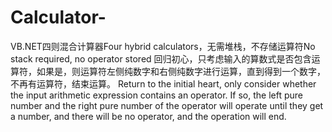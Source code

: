 # Calculator-
VB.NET四则混合计算器Four hybrid calculators，无需堆栈，不存储运算符No stack required, no operator stored
回归初心，只考虑输入的算数式是否包含运算符，如果是，则运算符左侧纯数字和右侧纯数字进行运算，直到得到一个数字，不再有运算符，结束运算。
Return to the initial heart, 
only consider whether the input arithmetic expression contains an operator. 
If so, the left pure number and the right pure number of the operator will operate until they get a number, 
and there will be no operator, 
and the operation will end.
